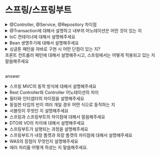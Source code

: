 # 스프링/스프링부트


<details>
  <summary>@Controller, @Service, @Repository 차이점</summary>
  </br>
  <p></p>
</details>


<details>
  <summary>@Transaction에 대해서 설명하고 내부의 어노테이션은 어떤 것이 있는 지</summary>
  </br>
  <p>answer</p>
</details>

<details>
  <summary>IoC 컨테이너에 대해서 설명해주세요</summary>
  </br>
  <p>answer</p>
</details>

<details>
  <summary>Bean 생명주기에 대해서 설명해주세요</summary>
  </br>
  <p>answer</p>
</details>

<details>
  <summary>싱글톤 패턴을 자바로 구현 시 어떤 단점이 있는 지?</summary>
  </br>
  <p>answer</p>
</details

<details>
  <summary>프론트 컨트롤러 패턴에 대해서 설명해주시고, 스프링에서는 어떻게 적용되고 있는 지 말씀해주세요</summary>
  </br>
  <p>answer</p>
</details>

<details>
  <summary>스프링 MVC의 동작 방식에 대해서 설명해주세요</summary>
  </br>
  <p>answer</p>
</details>

<details>
  <summary>Rest Controller와 Controller 어노테이션의 차이</summary>
  </br>
  <p>answer</p>
</details>

<details>
  <summary>필터와 인터셉터의 차이점을 설명해주세요</summary>
  </br>
  <p>answer</p>
</details>

<details>
  <summary>동일한 타입의 빈이 여러 개일 경우 어떤 식으로 동작하는 지</summary>
  </br>
  <p>answer</p>
</details>

<details>
  <summary>서블릿이 무엇인 지 설명해주세요</summary>
  </br>
  <p>answer</p>
</details>

<details>
  <summary>스프링과 스프링부트의 차이점에 대해서 말씀해주세요</summary>
  </br>
  <p>answer</p>
</details>

<details>
  <summary>DTO와 VO의 차이에 대해서 설명해주세요</summary>
  </br>
  <p>answer</p>
</details>


<details>
  <summary>스프링부트가 실행되는 과정을 설명해주세요</summary>
  </br>
  <p>answer</p>
</details>


<details>
  <summary>스프링부트가 내장 톰캣과 외장 톰캣의 차이점에 대해서 설명해주세요</summary>
  </br>
  <p>answer</p>
</details>


<details>
  <summary>WAS의 장점이 무엇인지 설명해주세요</summary>
  </br>
  <p>answer</p>
</details>


<details>
  <summary>에러 처리를 어떻게 하셨는 지 말씀해주세요.</summary>
  </br>
  <p>answer</p>
</details>